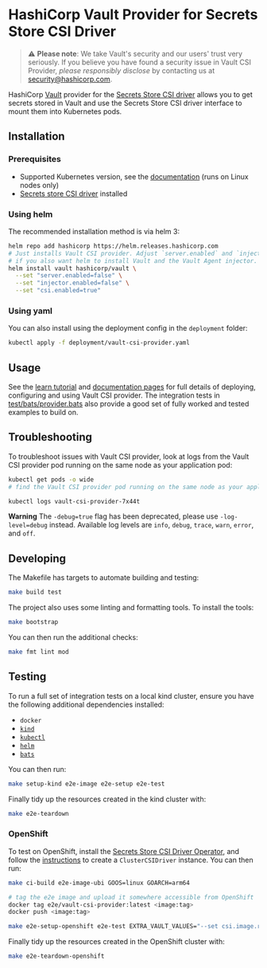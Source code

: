 # HashiCorp Vault Provider for Secrets Store CSI Driver

> :warning: **Please note**: We take Vault's security and our users' trust very seriously. If
you believe you have found a security issue in Vault CSI Provider, _please responsibly disclose_
by contacting us at [security@hashicorp.com](mailto:security@hashicorp.com).

HashiCorp [Vault](https://vaultproject.io) provider for the [Secrets Store CSI driver](https://github.com/kubernetes-sigs/secrets-store-csi-driver) allows you to get secrets stored in
Vault and use the Secrets Store CSI driver interface to mount them into Kubernetes pods.

## Installation

### Prerequisites

* Supported Kubernetes version, see the [documentation](https://developer.hashicorp.com/vault/docs/platform/k8s/csi#supported-kubernetes-versions) (runs on Linux nodes only)
* [Secrets store CSI driver](https://secrets-store-csi-driver.sigs.k8s.io/getting-started/installation.html) installed

### Using helm

The recommended installation method is via helm 3:

```bash
helm repo add hashicorp https://helm.releases.hashicorp.com
# Just installs Vault CSI provider. Adjust `server.enabled` and `injector.enabled`
# if you also want helm to install Vault and the Vault Agent injector.
helm install vault hashicorp/vault \
  --set "server.enabled=false" \
  --set "injector.enabled=false" \
  --set "csi.enabled=true"
```

### Using yaml

You can also install using the deployment config in the `deployment` folder:

```bash
kubectl apply -f deployment/vault-csi-provider.yaml
```

## Usage

See the [learn tutorial](https://learn.hashicorp.com/tutorials/vault/kubernetes-secret-store-driver)
and [documentation pages](https://www.vaultproject.io/docs/platform/k8s/csi) for
full details of deploying, configuring and using Vault CSI provider. The
integration tests in [test/bats/provider.bats](./test/bats/provider.bats) also
provide a good set of fully worked and tested examples to build on.

## Troubleshooting

To troubleshoot issues with Vault CSI provider, look at logs from the Vault CSI
provider pod running on the same node as your application pod:

  ```bash
  kubectl get pods -o wide
  # find the Vault CSI provider pod running on the same node as your application pod

  kubectl logs vault-csi-provider-7x44t
  ```

**Warning**
The `-debug=true` flag has been deprecated, please use `-log-level=debug` instead. 
Available log levels are `info`, `debug`, `trace`, `warn`, `error`, and `off`.

## Developing

The Makefile has targets to automate building and testing:

```bash
make build test
```

The project also uses some linting and formatting tools. To install the tools:

```bash
make bootstrap
```

You can then run the additional checks:

```bash
make fmt lint mod
```

## Testing

To run a full set of integration tests on a local kind cluster, ensure you have
the following additional dependencies installed:

* `docker`
* [`kind`](https://github.com/kubernetes-sigs/kind)
* [`kubectl`](https://kubernetes.io/docs/tasks/tools/)
* [`helm`](https://helm.sh/docs/intro/install/)
* [`bats`](https://bats-core.readthedocs.io/en/stable/installation.html)

You can then run:

```bash
make setup-kind e2e-image e2e-setup e2e-test
```

Finally tidy up the resources created in the kind cluster with:

```bash
make e2e-teardown
```

### OpenShift

To test on OpenShift, install the [Secrets Store CSI Driver
Operator][csi-operator-github], and follow the
[instructions][install-csi-operator] to create a `ClusterCSIDriver` instance.
You can then run:

```bash
make ci-build e2e-image-ubi GOOS=linux GOARCH=arm64

# tag the e2e image and upload it somewhere accessible from OpenShift
docker tag e2e/vault-csi-provider:latest <image:tag>
docker push <image:tag>

make e2e-setup-openshift e2e-test EXTRA_VAULT_VALUES="--set csi.image.repository=<image>,csi.image.tag=<tag>,csi.daemonSet.securityContext.container.privileged=true"
```

Finally tidy up the resources created in the OpenShift cluster with:

```bash
make e2e-teardown-openshift
```

[csi-operator-github]: https://github.com/openshift/secrets-store-csi-driver-operator
[install-csi-operator]: https://docs.redhat.com/en/documentation/openshift_container_platform/4.19/html/storage/using-container-storage-interface-csi#persistent-storage-csi-secrets-store-driver-install_persistent-storage-csi-secrets-store

